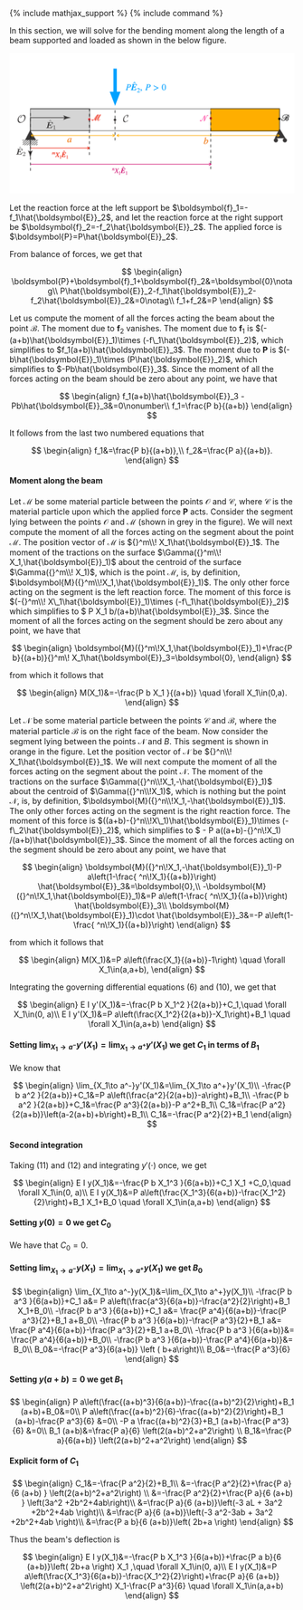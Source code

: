 {% include mathjax_support %}
{% include command %}

In this section, we will solve for the bending moment along the length of a beam supported and loaded as shown in the below figure. 


![](2021-12-01-19-54-02.png)



Let the reaction force at the left support be $\boldsymbol{f}_1=-f_1\hat{\boldsymbol{E}}_2$, and let the reaction force at the right support be $\boldsymbol{f}_2=-f_2\hat{\boldsymbol{E}}_2$. The applied force is  $\boldsymbol{P}=P\hat{\boldsymbol{E}}_2$.

From balance of forces,  we get that 

$$
\begin{align}
\boldsymbol{P}+\boldsymbol{f}_1+\boldsymbol{f}_2&=\boldsymbol{0}\notag\\
P\hat{\boldsymbol{E}}_2-f_1\hat{\boldsymbol{E}}_2-f_2\hat{\boldsymbol{E}}_2&=0\notag\\
f_1+f_2&=P
\end{align}
$$

Let us compute the moment of all the forces acting the beam about the point $\mathcal{B}$. The moment due to $\boldsymbol{f}_2$ vanishes. The moment due to $\boldsymbol{f}_1$ is $(-(a+b)\hat{\boldsymbol{E}}_1)\times (-f\_1\hat{\boldsymbol{E}}_2)$, which simplifies to $f_1(a+b)\hat{\boldsymbol{E}}_3$. The moment due to $\boldsymbol{P}$ is $(-b\hat{\boldsymbol{E}}_1)\times (P\hat{\boldsymbol{E}}_2)$, which simplifies to $-Pb\hat{\boldsymbol{E}}_3$.  Since the moment of all the forces acting on the beam should be zero about any point, we have that

$$
\begin{align}
f_1(a+b)\hat{\boldsymbol{E}}_3
-Pb\hat{\boldsymbol{E}}_3&=0\nonumber\\
f_1=\frac{P b}{(a+b)}
\end{align}
$$

It follows from the last two numbered equations that 

$$
\begin{align}
f_1&=\frac{P b}{(a+b)},\\
f_2&=\frac{P a}{(a+b)}.
\end{align}
$$


#### Moment along the beam

Let $\mathcal{M}$ be some material particle between the points $\mathcal{O}$ and $\mathcal{C}$, where  $\mathcal{C}$ is the material particle upon which the applied force $\boldsymbol{P}$ acts. 
Consider the segment lying between the points $\mathcal{O}$ and $\mathcal{M}$ (shown in grey in the figure). We will next compute the moment of all the forces acting on the segment about the point $\mathcal{M}$. The position vector of $\mathcal{M}$ is ${}^m\\! X_1\hat{\boldsymbol{E}}_1$.  The moment of the tractions on the surface $\Gamma({}^m\\! X_1,\hat{\boldsymbol{E}}_1)$ about the centroid  of the surface $\Gamma({}^m\\! X_1)$, which is the point $\mathcal{M}$, is, by definition, $\boldsymbol{M}({}^m\\!X_1,\hat{\boldsymbol{E}}_1)$. The only other force acting on the segment is the left reaction force. The moment of this force is $(-{}^m\\! X\_1\hat{\boldsymbol{E}}_1)\times (-f\_1\hat{\boldsymbol{E}}_2)$ which simplifies to $ P X_1  b/(a+b)\hat{\boldsymbol{E}}_3$. Since the moment of all the forces acting on the segment should be zero about any point, we have that 

$$
\begin{align}
\boldsymbol{M}({}^m\!X_1,\hat{\boldsymbol{E}}_1)+\frac{P b}{(a+b)}{}^m\! X_1\hat{\boldsymbol{E}}_3=\boldsymbol{0},
\end{align}
$$

from which it follows that 

$$
\begin{align}
M(X_1)&=-\frac{P b X_1 }{(a+b)}  \quad \forall X_1\in(0,a).
\end{align}
$$


Let $\mathcal{N}$ be some material particle between the points $\mathcal{C}$ and $\mathcal{B}$, where the material particle $\mathcal{B}$ is on the right face of the beam. Now consider the segment lying between the points $\mathcal{N}$ and $B$. This segment is shown in orange in the figure. Let the position vector of $\mathcal{N}$ be ${}^n\\! X_1\hat{\boldsymbol{E}}_1$. We will next compute the moment of all the forces acting on the segment about the point $\mathcal{N}$. The moment of the tractions on the surface $\Gamma({}^n\\!X_1,-\hat{\boldsymbol{E}}_1)$ about the centroid of $\Gamma({}^n\\!X_1)$, which is nothing but the point $\mathcal{N}$, is, by definition, $\boldsymbol{M}({}^n\\!X_1,-\hat{\boldsymbol{E}}_1)$. The only other forces acting on the segment is the right reaction force. The moment of this force is $((a+b)-{}^n\\!X\_1)\hat{\boldsymbol{E}}_1)\times (-f\_2\hat{\boldsymbol{E}}_2)$, which simplifies to $ - P a((a+b)-{}^n\\!X_1) /(a+b)\hat{\boldsymbol{E}}_3$. Since the moment of all the forces acting on the segment should be zero about any point, we have that 

$$
\begin{align}
\boldsymbol{M}({}^n\!X_1,-\hat{\boldsymbol{E}}_1)-P a\left(1-\frac{ ^n\!X_1}{(a+b)}\right)  \hat{\boldsymbol{E}}_3&=\boldsymbol{0},\\
-\boldsymbol{M}({}^n\!X_1,\hat{\boldsymbol{E}}_1)&=P a\left(1-\frac{ ^n\!X_1}{(a+b)}\right)  \hat{\boldsymbol{E}}_3\\
\boldsymbol{M}({}^n\!X_1,\hat{\boldsymbol{E}}_1)\cdot \hat{\boldsymbol{E}}_3&=-P a\left(1-\frac{ ^n\!X_1}{(a+b)}\right)
\end{align}
$$

from which it follows that 

$$
\begin{align}
M(X_1)&=P a\left(\frac{X_1}{(a+b)}-1\right) \quad \forall X_1\in(a,a+b),
\end{align}
$$

Integrating the governing differential equations (6) and (10), we get that

$$
\begin{align}
E I y'(X_1)&=-\frac{P b X_1^2 }{2(a+b)}+C_1,\quad \forall X_1\in(0, a)\\
E I y'(X_1)&=P a\left(\frac{X_1^2}{2(a+b)}-X_1\right)+B_1 \quad \forall X_1\in(a,a+b)
\end{align}
$$


#### Setting $\lim_{X_1\to a^-}y'(X_1)=\lim_{X_1\to a^+}y'(X_1)$ we get $C_1$ in terms of $B_1$
We know that 

$$
\begin{align}
\lim_{X_1\to a^-}y'(X_1)&=\lim_{X_1\to a^+}y'(X_1)\\
-\frac{P b a^2 }{2(a+b)}+C_1&=P a\left(\frac{a^2}{2(a+b)}-a\right)+B_1\\
-\frac{P b a^2 }{2(a+b)}+C_1&=\frac{P a^3}{2(a+b)}-P a^2+B_1\\
C_1&=\frac{P a^2}{2(a+b)}\left(a-2(a+b)+b\right)+B_1\\
C_1&=-\frac{P a^2}{2}+B_1
\end{align}
$$

#### Second integration
Taking (11) and (12) and integrating $y'(\cdot)$ once, we get

$$
\begin{align}
E I y(X_1)&=-\frac{P b X_1^3 }{6(a+b)}+C_1 X_1 +C_0,\quad \forall X_1\in(0, a)\\
E I y(X_1)&=P a\left(\frac{X_1^3}{6(a+b)}-\frac{X_1^2}{2}\right)+B_1 X_1+B_0 \quad \forall X_1\in(a,a+b)
\end{align}
$$

#### Setting $y(0)=0$ we get $C_0$

We have that $C_0=0$. 

#### Setting $\lim_{X_1\to a^-}y(X_1)=\lim_{X_1\to a^+}y(X_1)$ we get $B_0$

$$
\begin{align}
\lim_{X_1\to a^-}y(X_1)&=\lim_{X_1\to a^+}y(X_1)\\
-\frac{P b a^3 }{6(a+b)}+C_1 a&= P a\left(\frac{a^3}{6(a+b)}-\frac{a^2}{2}\right)+B_1 X_1+B_0\\
-\frac{P b a^3 }{6(a+b)}+C_1 a&= \frac{P a^4}{6(a+b)}-\frac{P a^3}{2}+B_1 a+B_0\\
-\frac{P b a^3 }{6(a+b)}-\frac{P a^3}{2}+B_1 a&= \frac{P a^4}{6(a+b)}-\frac{P a^3}{2}+B_1 a+B_0\\
-\frac{P b a^3 }{6(a+b)}&= \frac{P a^4}{6(a+b)}+B_0\\
-\frac{P b a^3 }{6(a+b)}-\frac{P a^4}{6(a+b)}&= B_0\\
B_0&=-\frac{P a^3}{6(a+b)} \left ( b+a\right)\\
B_0&=-\frac{P a^3}{6} 
\end{align}
$$

#### Setting $y(a+b)=0$ we get $B_1$

$$
\begin{align}
P a\left(\frac{(a+b)^3}{6(a+b)}-\frac{(a+b)^2}{2}\right)+B_1 (a+b)+B_0&=0\\
P a\left(\frac{(a+b)^2}{6}-\frac{(a+b)^2}{2}\right)+B_1 (a+b)-\frac{P a^3}{6} &=0\\
-P a \frac{(a+b)^2}{3}+B_1 (a+b)-\frac{P a^3}{6} &=0\\
B_1 (a+b)&=\frac{P a}{6} \left(2(a+b)^2+a^2\right) \\
B_1&=\frac{P a}{6(a+b)} \left(2(a+b)^2+a^2\right) 
\end{align}
$$


#### Explicit form of $C_1$

$$
\begin{align}
C_1&=-\frac{P a^2}{2}+B_1\\
&=-\frac{P a^2}{2}+\frac{P a}{6 (a+b) } \left(2(a+b)^2+a^2\right) \\
&=-\frac{P a^2}{2}+\frac{P a}{6 (a+b) } \left(3a^2 +2b^2+4ab\right)\\
&=\frac{P a}{6 (a+b)}\left(-3 aL + 3a^2 +2b^2+4ab \right)\\
&=\frac{P a}{6 (a+b)}\left(-3 a^2-3ab + 3a^2 +2b^2+4ab \right)\\
&=\frac{P a b}{6 (a+b)}\left( 2b+a \right)
\end{align}
$$

Thus the beam's deflection is  

$$
\begin{align}
E I y(X_1)&=-\frac{P b X_1^3 }{6(a+b)}+\frac{P a b}{6 (a+b)}\left( 2b+a \right) X_1 ,\quad \forall X_1\in(0, a)\\
E I y(X_1)&=P a\left(\frac{X_1^3}{6(a+b)}-\frac{X_1^2}{2}\right)+\frac{P a}{6 (a+b)} \left(2(a+b)^2+a^2\right) X_1-\frac{P a^3}{6}  \quad \forall X_1\in(a,a+b)
\end{align}
$$